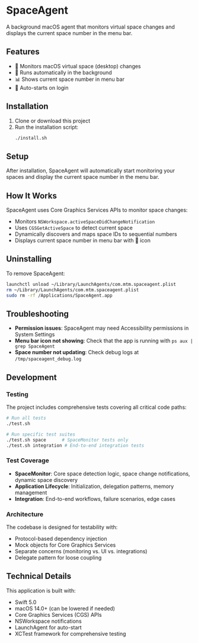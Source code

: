 # SpaceAgent

A background macOS agent that monitors virtual space changes and displays the current space number in the menu bar.

## Features

- 🚀 Monitors macOS virtual space (desktop) changes
- 🔄 Runs automatically in the background
- 📊 Shows current space number in menu bar
- 🏁 Auto-starts on login

## Installation

1. Clone or download this project
2. Run the installation script:
   ```bash
   ./install.sh
   ```

## Setup

After installation, SpaceAgent will automatically start monitoring your spaces and display the current space number in the menu bar.

## How It Works

SpaceAgent uses Core Graphics Services APIs to monitor space changes:

- Monitors `NSWorkspace.activeSpaceDidChangeNotification`
- Uses `CGSGetActiveSpace` to detect current space
- Dynamically discovers and maps space IDs to sequential numbers
- Displays current space number in menu bar with 🚀 icon

## Uninstalling

To remove SpaceAgent:

```bash
launchctl unload ~/Library/LaunchAgents/com.mtm.spaceagent.plist
rm ~/Library/LaunchAgents/com.mtm.spaceagent.plist
sudo rm -rf /Applications/SpaceAgent.app
```

## Troubleshooting

- **Permission issues**: SpaceAgent may need Accessibility permissions in System Settings
- **Menu bar icon not showing**: Check that the app is running with `ps aux | grep SpaceAgent`
- **Space number not updating**: Check debug logs at `/tmp/spaceagent_debug.log`

## Development

### Testing

The project includes comprehensive tests covering all critical code paths:

```bash
# Run all tests
./test.sh

# Run specific test suites
./test.sh space      # SpaceMonitor tests only
./test.sh integration # End-to-end integration tests
```

### Test Coverage

- **SpaceMonitor**: Core space detection logic, space change notifications, dynamic space discovery
- **Application Lifecycle**: Initialization, delegation patterns, memory management
- **Integration**: End-to-end workflows, failure scenarios, edge cases

### Architecture

The codebase is designed for testability with:
- Protocol-based dependency injection
- Mock objects for Core Graphics Services
- Separate concerns (monitoring vs. UI vs. integrations)
- Delegate pattern for loose coupling

## Technical Details

This application is built with:
- Swift 5.0
- macOS 14.0+ (can be lowered if needed)
- Core Graphics Services (CGS) APIs
- NSWorkspace notifications
- LaunchAgent for auto-start
- XCTest framework for comprehensive testing